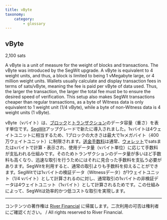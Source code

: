```yaml
---
title: vByte
taxonomy:
    category:
        - glossary
---
```


## vByte
2,100 sats

A vByte is a unit of measure for the weight of blocks and transactions. The vByte was introduced by the SegWit upgrade. A vByte is equivalent to 4 weight units, and thus, a block is limited to being 1 vMegabyte large, or 4 million weight units. Wallets usually calculate and display transaction fees in terms of sats/vByte, meaning the fee is paid per vByte of data used. Thus, the larger the transaction, the larger the total fee must be to ensure the desired speed of verification. This setup also makes SegWit transactions cheaper than regular transactions, as a byte of Witness data is only equivalent to 1 weight unit (1/4 vByte), while a byte of non-Witness data is 4 weight units (1 vByte).

vByte（vバイト）は、[ブロック](http://lostinbitcoin.jp.testrs.jp/staging/glossary/block/)と[トランザクション](http://lostinbitcoin.jp.testrs.jp/staging/glossary/transaction/)のデータ容量（重さ）を表す単位です。[SegWit](http://lostinbitcoin.jp.testrs.jp/staging/glossary/segwit/)アップグレードで新たに導入されました。1vバイトは4ウェイトユニットに相当するため、1ブロックの大きさは最大で1vメガバイト（400万ウェイトユニット）に制限されます。[送金手数料](http://lostinbitcoin.jp.testrs.jp/staging/glossary/transaction_fee/)は通常、[ウォレット](http://lostinbitcoin.jp.testrs.jp/staging/glossary/wallet/)でsatsまたはvバイトで計算・表示され、使用データ量（vバイト単位）に応じて手数料が支払われる仕組みです。そのためトランザクションのデータ量が多いほど手数料も高くなり、迅速な取引を行うためにはそれに見合った手数料を支払う必要があります。SegWitを利用すると、通常の取引よりも手数料を抑えることができます。SegWitでは1vバイトの検証データ（Witnessデータ）が1ウェイトユニット（1/4 vバイト）として計算されるのに対し、通常取引の1vバイトの非検証データは4ウェイトユニット（1vバイト）として計算されるためです。この仕組みによって、SegWitは効率的かつ低コストな取引を実現します。

---
コンテンツの著作権は [River Financial](https://river.com/) に帰属します。二次利用の可否は権利者にご確認ください。 / All rights reserved to River Financial.
